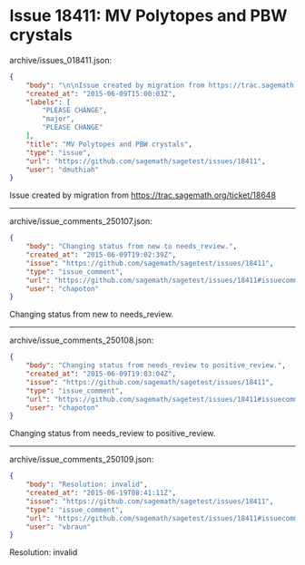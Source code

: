 # Issue 18411: MV Polytopes and PBW crystals

archive/issues_018411.json:
```json
{
    "body": "\n\nIssue created by migration from https://trac.sagemath.org/ticket/18648\n\n",
    "created_at": "2015-06-09T15:00:03Z",
    "labels": [
        "PLEASE CHANGE",
        "major",
        "PLEASE CHANGE"
    ],
    "title": "MV Polytopes and PBW crystals",
    "type": "issue",
    "url": "https://github.com/sagemath/sagetest/issues/18411",
    "user": "dmuthiah"
}
```


Issue created by migration from https://trac.sagemath.org/ticket/18648





---

archive/issue_comments_250107.json:
```json
{
    "body": "Changing status from new to needs_review.",
    "created_at": "2015-06-09T19:02:39Z",
    "issue": "https://github.com/sagemath/sagetest/issues/18411",
    "type": "issue_comment",
    "url": "https://github.com/sagemath/sagetest/issues/18411#issuecomment-250107",
    "user": "chapoton"
}
```

Changing status from new to needs_review.



---

archive/issue_comments_250108.json:
```json
{
    "body": "Changing status from needs_review to positive_review.",
    "created_at": "2015-06-09T19:03:04Z",
    "issue": "https://github.com/sagemath/sagetest/issues/18411",
    "type": "issue_comment",
    "url": "https://github.com/sagemath/sagetest/issues/18411#issuecomment-250108",
    "user": "chapoton"
}
```

Changing status from needs_review to positive_review.



---

archive/issue_comments_250109.json:
```json
{
    "body": "Resolution: invalid",
    "created_at": "2015-06-19T08:41:11Z",
    "issue": "https://github.com/sagemath/sagetest/issues/18411",
    "type": "issue_comment",
    "url": "https://github.com/sagemath/sagetest/issues/18411#issuecomment-250109",
    "user": "vbraun"
}
```

Resolution: invalid

